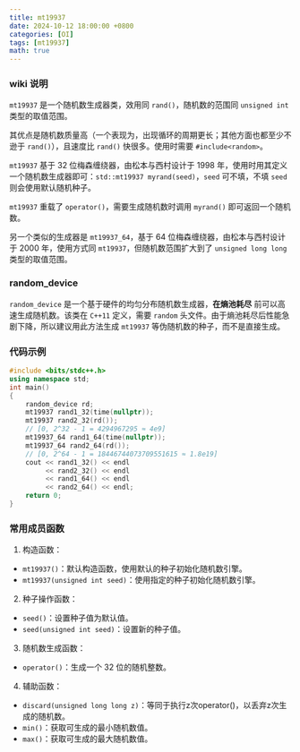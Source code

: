 ```yaml
---
title: mt19937
date: 2024-10-12 18:00:00 +0800
categories: [OI]
tags: [mt19937]
math: true
---
```


### wiki 说明 

`mt19937` 是一个随机数生成器类，效用同 `rand()`，随机数的范围同 `unsigned int` 类型的取值范围。

其优点是随机数质量高（一个表现为，出现循环的周期更长；其他方面也都至少不逊于 `rand()`），且速度比 `rand()` 快很多。使用时需要 `#include<random>`。

`mt19937` 基于 32 位梅森缠绕器，由松本与西村设计于 1998 年，使用时用其定义一个随机数生成器即可：`std::mt19937 myrand(seed)`，`seed` 可不填，不填 `seed` 则会使用默认随机种子。

`mt19937` 重载了 `operator()`，需要生成随机数时调用 `myrand()` 即可返回一个随机数。

另一个类似的生成器是 `mt19937_64`，基于 64 位梅森缠绕器，由松本与西村设计于 2000 年，使用方式同 `mt19937`，但随机数范围扩大到了 `unsigned long long` 类型的取值范围。

### random_device

`random_device` 是一个基于硬件的均匀分布随机数生成器，**在熵池耗尽** 前可以高速生成随机数。该类在 `C++11` 定义，需要 `random` 头文件。由于熵池耗尽后性能急剧下降，所以建议用此方法生成 `mt19937` 等伪随机数的种子，而不是直接生成。

### 代码示例

```cpp
#include <bits/stdc++.h>
using namespace std;
int main()
{
    random_device rd;
    mt19937 rand1_32(time(nullptr)); 
    mt19937 rand2_32(rd());
    // [0, 2^32 - 1 = 4294967295 ≈ 4e9]
    mt19937_64 rand1_64(time(nullptr));
    mt19937_64 rand2_64(rd());
    // [0, 2^64 - 1 = 18446744073709551615 ≈ 1.8e19]
    cout << rand1_32() << endl 
         << rand2_32() << endl 
         << rand1_64() << endl 
         << rand2_64() << endl;
    return 0;
}
```

### 常用成员函数

1. 构造函数：
- `mt19937()`：默认构造函数，使用默认的种子初始化随机数引擎。
- `mt19937(unsigned int seed)`：使用指定的种子初始化随机数引擎。
2. 种子操作函数：
- `seed()`：设置种子值为默认值。
- `seed(unsigned int seed)`：设置新的种子值。
3. 随机数生成函数：
- `operator()`：生成一个 32 位的随机整数。
4. 辅助函数：
- `discard(unsigned long long z)`：等同于执行z次operator()，以丢弃z次生成的随机数。
- `min()`：获取可生成的最小随机数值。
- `max()`：获取可生成的最大随机数值。
